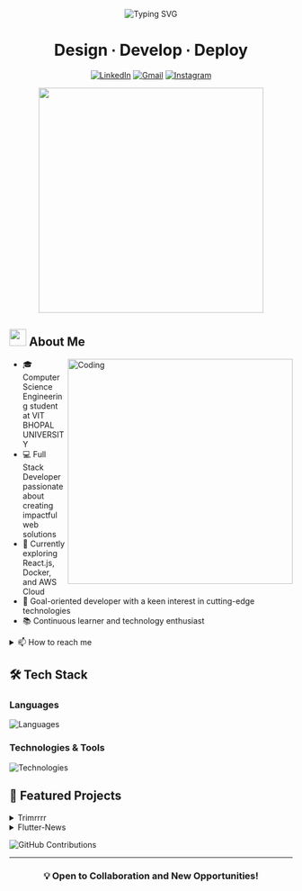 <div align="center">

![Typing SVG](https://readme-typing-svg.demolab.com?font=Fira+Code&weight=600&size=28&duration=3000&pause=1000&color=3BADF7&center=true&vCenter=true&random=false&width=435&lines=Md+Sawood+Alam;Full+Stack+Developer;Tech+Enthusiast)


# Design ∙ Develop ∙ Deploy

[![LinkedIn](https://img.shields.io/badge/LinkedIn-%232867B2?style=for-the-badge&logo=linkedin&logoColor=white)](https://www.linkedin.com/in/md-sawood-alam-614884257/)
[![Gmail](https://img.shields.io/badge/Gmail-D14836?style=for-the-badge&logo=gmail&logoColor=white)](mailto:sawoodalam19@gmail.com)
[![Instagram](https://img.shields.io/badge/Instagram-E4405F?style=for-the-badge&logo=instagram&logoColor=white)](https://www.instagram.com/sawood_alam_19/profilecard)

<img src="https://user-images.githubusercontent.com/74038190/212284100-561aa473-3905-4a80-b561-0d28506553ee.gif" width="400">

</div>

## <img src="https://user-images.githubusercontent.com/74038190/216122041-518ac897-8d92-4c6b-9b3f-ca01dcaf38ee.png" width="30" /> About Me

<img align="right" alt="Coding" src="https://user-images.githubusercontent.com/74038190/229223263-cf2e4b07-2615-4f87-9c38-e37600f8381a.gif" width="400">

- 🎓 Computer Science Engineering student at VIT BHOPAL UNIVERSITY
- 💻 Full Stack Developer passionate about creating impactful web solutions
- 🌱 Currently exploring React.js, Docker, and AWS Cloud
- 🎯 Goal-oriented developer with a keen interest in cutting-edge technologies
- 📚 Continuous learner and technology enthusiast

<details>
<summary>📫 How to reach me</summary>

- Email: [sawoodalam19@gmail.com](mailto:sawoodalam19@gmail.com)
- LinkedIn: [Md Sawood Alam](https://www.linkedin.com/in/md-sawood-alam-614884257/)
- Resume: [View My Resume](https://drive.google.com/file/d/1xTW5I4FS1gkVPpOl2zl-3rEvqMpVvJ8N/view?usp=sharing)

</details>

## 🛠 Tech Stack

### Languages
![Languages](https://skillicons.dev/icons?i=cpp,python,javascript,html,css,mysql,dart,swift)

### Technologies & Tools
![Technologies](https://skillicons.dev/icons?i=docker,aws,googlecloud,nodejs,git,github,githubactions,wordpress,firebase,mongodb,supabase,vercel)



## 🌟 Featured Projects

<details>
<summary>Trimrrrr</summary>

- Trimrrrr generates a shorter version that redirects to the original URL.
  
- React JS, Tailwind CSS, Supabase, Shadcn-UI, Vercel
  
- <a href="https://trimrrrr.vercel.app"> Deployment-Link </a>


</details>

<details>
<summary>Flutter-News</summary>

- Flutter, Dart, JSON API
  
- <a href="https://github.com/sawood164/Flutter-News"> demo </a>

</details>



![GitHub Contributions](https://github-readme-streak-stats.herokuapp.com/?user=YourGitHubUsername&theme=radical)

---

<div align="center">

### 💡 Open to Collaboration and New Opportunities!

</div>
